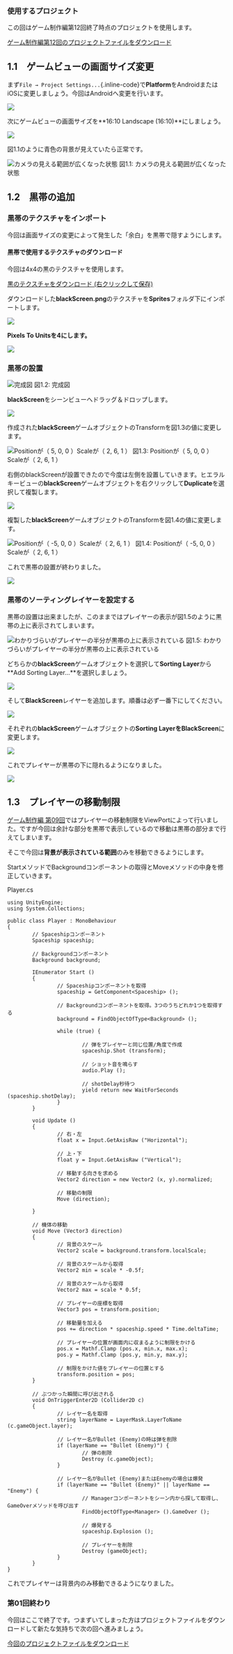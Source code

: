 ### 使用するプロジェクト

この回はゲーム制作編第12回終了時点のプロジェクトを使用します。

[ゲーム制作編第12回のプロジェクトファイルをダウンロード](../game/project/game_12_ShootingGame.zip)

<span id="h1-1"></span>1.1　ゲームビューの画面サイズ変更
--------------------------------------------------------

まず`File → Project Settings...`{.inline-code}で**Platform**をAndroidまたはiOSに変更しましょう。今回はAndroidへ変更を行います。

<div class="image">

![](images/01/switch_android.png)

</div>

次にゲームビューの画面サイズを**16:10 Landscape (16:10)**にしましょう。

<div class="image">

![](images/01/change_screen_size.png)

</div>

図1.1のように青色の背景が見えていたら正常です。

<div class="image">

![カメラの見える範囲が広くなった状態](images/01/screen_1.png)
図1.1: カメラの見える範囲が広くなった状態

</div>

<span id="h1-2"></span>1.2　黒帯の追加
--------------------------------------

### <span id="h1-2-1"></span>黒帯のテクスチャをインポート

今回は画面サイズの変更によって発生した「余白」を黒帯で隠すようにします。

#### 黒帯で使用するテクスチャのダウンロード

今回は4x4の黒のテクスチャを使用します。

[黒のテクスチャをダウンロード
(右クリックして保存)](./project/blackScreen.png)

ダウンロードした**blackScreen.png**のテクスチャを**Sprites**フォルダ下にインポートします。

<div class="image">

![](images/01/imported_black_texture.png)

</div>

**Pixels To Unitsを4にします。**

<div class="image">

![](images/01/edit_pixel_to_units.png)

</div>

### <span id="h1-2-2"></span>黒帯の設置

<div class="image">

![完成図](images/01/completed_black_screen.png)
図1.2: 完成図

</div>

**blackScreen**をシーンビューへドラッグ＆ドロップします。

<div class="image">

![](images/01/drag_black_screen.png)

</div>

作成された**blackScreen**ゲームオブジェクトのTransformを図1.3の値に変更します。

<div class="image">

![Positionが（ 5, 0, 0 ）Scaleが（ 2, 6, 1
）](images/01/edit_transform_1.png)
図1.3: Positionが（ 5, 0, 0 ）Scaleが（ 2, 6, 1 ）

</div>

右側のblackScreenが設置できたので今度は左側を設置していきます。ヒエラルキービューの**blackScreen**ゲームオブジェクトを右クリックして**Duplicate**を選択して複製します。

<div class="image">

![](images/01/duplicate.png)

</div>

複製した**blackScreen**ゲームオブジェクトのTransformを図1.4の値に変更します。

<div class="image">

![Positionが（ -5, 0, 0 ）Scaleが（ 2, 6, 1
）](images/01/edit_transform_2.png)
図1.4: Positionが（ -5, 0, 0 ）Scaleが（ 2, 6, 1 ）

</div>

これで黒帯の設置が終わりました。

<div class="image">

![](images/01/finish_blackscreen.png)

</div>

### <span id="h1-2-3"></span>黒帯のソーティングレイヤーを設定する

黒帯の設置は出来ましたが、このままではプレイヤーの表示が図1.5のように黒帯の上に表示されてしまいます。

<div class="image">

![わかりづらいがプレイヤーの半分が黒帯の上に表示されている](images/01/bad_sorting_layer.png)
図1.5: わかりづらいがプレイヤーの半分が黒帯の上に表示されている

</div>

どちらかの**blackScreen**ゲームオブジェクトを選択して**Sorting
Layer**から**Add Sorting Layer...**を選択しましょう。

<div class="image">

![](images/01/selected_add_sorting_layer.png)

</div>

そして**BlackScreen**レイヤーを追加します。順番は必ず一番下にしてください。

<div class="image">

![](images/01/added_blackscreen_layer.png)

</div>

それぞれの**blackScreen**ゲームオブジェクトの**Sorting
LayerをBlackScreen**に変更します。

<div class="image">

![](images/01/changed_sorting_layer.png)

</div>

これでプレイヤーが黒帯の下に隠れるようになりました。

<div class="image">

![](images/01/finished_sorting_layer.png)

</div>

<span id="h1-3"></span>1.3　プレイヤーの移動制限
------------------------------------------------

[ゲーム制作編
第09回](../game/09.html)ではプレイヤーの移動制限をViewPortによって行いました。ですが今回は余計な部分を黒帯で表示しているので移動は黒帯の部分まで行えてしまいます。

そこで今回は**背景が表示されている範囲**のみを移動できるようにします。

StartメソッドでBackgroundコンポーネントの取得とMoveメソッドの中身を修正していきます。

<div class="source-code">

Player.cs

``` {.source}
using UnityEngine;
using System.Collections;

public class Player : MonoBehaviour
{
        // Spaceshipコンポーネント
        Spaceship spaceship;

        // Backgroundコンポーネント
        Background background;

        IEnumerator Start ()
        {
                // Spaceshipコンポーネントを取得
                spaceship = GetComponent<Spaceship> ();

                // Backgroundコンポーネントを取得。3つのうちどれか1つを取得する
                background = FindObjectOfType<Background> ();

                while (true) {

                        // 弾をプレイヤーと同じ位置/角度で作成
                        spaceship.Shot (transform);

                        // ショット音を鳴らす
                        audio.Play ();

                        // shotDelay秒待つ
                        yield return new WaitForSeconds (spaceship.shotDelay);
                }
        }

        void Update ()
        {
                // 右・左
                float x = Input.GetAxisRaw ("Horizontal");

                // 上・下
                float y = Input.GetAxisRaw ("Vertical");

                // 移動する向きを求める
                Vector2 direction = new Vector2 (x, y).normalized;

                // 移動の制限
                Move (direction);

        }

        // 機体の移動
        void Move (Vector3 direction)
        {
                // 背景のスケール
                Vector2 scale = background.transform.localScale;

                // 背景のスケールから取得
                Vector2 min = scale * -0.5f;

                // 背景のスケールから取得
                Vector2 max = scale * 0.5f;

                // プレイヤーの座標を取得
                Vector3 pos = transform.position;

                // 移動量を加える
                pos += direction * spaceship.speed * Time.deltaTime;

                // プレイヤーの位置が画面内に収まるように制限をかける
                pos.x = Mathf.Clamp (pos.x, min.x, max.x);
                pos.y = Mathf.Clamp (pos.y, min.y, max.y);

                // 制限をかけた値をプレイヤーの位置とする
                transform.position = pos;
        }

        // ぶつかった瞬間に呼び出される
        void OnTriggerEnter2D (Collider2D c)
        {
                // レイヤー名を取得
                string layerName = LayerMask.LayerToName (c.gameObject.layer);

                // レイヤー名がBullet (Enemy)の時は弾を削除
                if (layerName == "Bullet (Enemy)") {
                        // 弾の削除
                        Destroy (c.gameObject);
                }

                // レイヤー名がBullet (Enemy)またはEnemyの場合は爆発
                if (layerName == "Bullet (Enemy)" || layerName == "Enemy") {
                        // Managerコンポーネントをシーン内から探して取得し、GameOverメソッドを呼び出す
                        FindObjectOfType<Manager> ().GameOver ();

                        // 爆発する
                        spaceship.Explosion ();

                        // プレイヤーを削除
                        Destroy (gameObject);
                }
        }
}
```

</div>

これでプレイヤーは背景内のみ移動できるようになりました。

### 第01回終わり

今回はここで終了です。つまずいてしまった方はプロジェクトファイルをダウンロードして新たな気持ちで次の回へ進みましょう。

[今回のプロジェクトファイルをダウンロード](./project/mobile_01_ShootingGame.zip)
